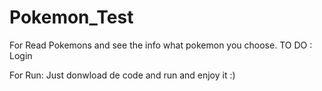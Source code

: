 # Pokemon_Test
For Read Pokemons and see the info what pokemon you choose.
TO DO :
Login

For Run:
Just donwload de code and run and enjoy it :) 

